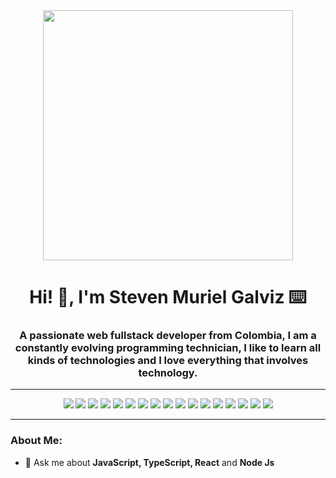 <div id="header" align="center">
  <img src="https://media.giphy.com/media/Dh5q0sShxgp13DwrvG/giphy.gif" width="400"/>
  <h1 align="center">Hi! 👋, I'm Steven Muriel Galviz ⌨️</h1>
  <h3 align="center">A passionate web fullstack developer from Colombia, I am a constantly evolving programming technician, I like to learn all kinds of technologies and I love everything that involves technology.</h3>
</div>

---

<div id="badges" align="center">
  <a href="https://github.com/Gary-DevOps"><img src="https://img.shields.io/badge/github-%23121011.svg?style=for-the-badge&logo=github&logoColor=white"/></a>
  <a href="https://gitlab.com/GaryDevOps"><img src="https://img.shields.io/badge/gitlab-%23181717.svg?style=for-the-badge&logo=gitlab&logoColor=white"/></a>
  <a href="https://www.linkedin.com/in/steven-muriel-galviz-074b87213/"><img src="https://img.shields.io/badge/linkedin-%230077B5.svg?style=for-the-badge&logo=linkedin&logoColor=white"/></a>
  <a href="mailto:75078672stevenmuriel@gmail.com"><img src="https://img.shields.io/badge/Gmail-D14836?style=for-the-badge&logo=gmail&logoColor=white"/></a>
  <a href="https://www.instagram.com/gary.1224/"><img src="https://img.shields.io/badge/Instagram-%23E4405F.svg?style=for-the-badge&logo=Instagram&logoColor=white"/></a>
  <a href="https://open.spotify.com/user/stevenmurielgalviz"><img src="https://img.shields.io/badge/Spotify-1ED760?style=for-the-badge&logo=spotify&logoColor=white"/></a>
 <a href="https://archlinux.org/"><img src="https://img.shields.io/badge/Arch%20Linux-1793D1?logo=arch-linux&logoColor=fff&style=for-the-badge"/></a>
  <a href="https://steamcommunity.com/profiles/76561199384383609"><img src="https://img.shields.io/badge/steam-%23000000.svg?style=for-the-badge&logo=steam&logoColor=white"/></a>
  <a href="https://www.google.com/search?q=linux&rlz=1C1CHBF_esCO1066CO1066&oq=linux&gs_lcrp=EgZjaHJvbWUyBggAEEUYOTIGCAEQRRg5MgYIAhBFGDkyBggDEEUYOzIHCAQQABiPAjIHCAUQABiPAjIGCAYQRRg9MgYIBxBFGD3SAQc2MDZqMGo3qAIAsAIA&sourceid=chrome&ie=UTF-8"><img src="https://img.shields.io/badge/Linux-FCC624?style=for-the-badge&logo=linux&logoColor=black"/></a>
  <a href="https://manjaro.org/"><img src="https://img.shields.io/badge/Manjaro-35BF5C?style=for-the-badge&logo=Manjaro&logoColor=white"/></a>
  <a href="https://ubuntu.com/"><img src="https://img.shields.io/badge/Ubuntu-E95420?style=for-the-badge&logo=ubuntu&logoColor=white"/></a>
  <a href="https://www.microsoft.com/es-ES/software-download/windows11"><img src="https://img.shields.io/badge/Windows%2011-%230079d5.svg?style=for-the-badge&logo=Windows%2011&logoColor=white"/></a>
  <a href="https://neovim.io/"><img src="https://img.shields.io/badge/NeoVim-%2357A143.svg?&style=for-the-badge&logo=neovim&logoColor=white"/></a>
  <a href="https://www.vim.org/"><img src="https://img.shields.io/badge/VIM-%2311AB00.svg?style=for-the-badge&logo=vim&logoColor=white"/></a>
  <a href="https://code.visualstudio.com/"><img src="https://img.shields.io/badge/Visual%20Studio%20Code-0078d7.svg?style=for-the-badge&logo=visual-studio-code&logoColor=white"/></a>
  <a href="https://www.postman.com/"><img src="https://img.shields.io/badge/Postman-FF6C37?style=for-the-badge&logo=postman&logoColor=white"/></a>
  <a href="https://git-scm.com/downloads"><img src="https://img.shields.io/badge/git-%23F05033.svg?style=for-the-badge&logo=git&logoColor=white"/></a>
</div>

---

### About Me:
- 📱 Ask me about **JavaScript, TypeScript, React** and **Node Js**
